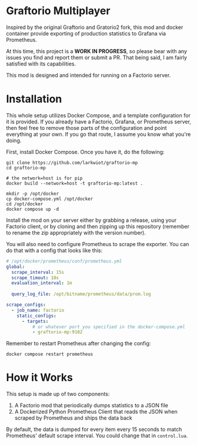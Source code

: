 # Graftorio Multiplayer

Inspired by the original Graftorio and Gratorio2 fork, this mod and docker container provide exporting of production statistics to Grafana via Prometheus.

At this time, this project is a **WORK IN PROGRESS**, so please bear with any issues you find and report them or submit a PR. That being said, I am fairly satisfied with its capabilities.

This mod is designed and intended for running on a Factorio server.

# Installation

This whole setup utilizes Docker Compose, and a template configuration for it is provided. If you already have a Factorio, Grafana, or Prometheus server, then feel free to remove those parts of the configuration and point everything at your own. If you go that route, I assume you know what you're doing.

First, install Docker Compose. Once you have it, do the following:

```shell
git clone https://github.com/larkwiot/graftorio-mp
cd graftorio-mp

# the network=host is for pip
docker build --network=host -t graftorio-mp:latest .

mkdir -p /opt/docker
cp docker-compose.yml /opt/docker
cd /opt/docker
docker compose up -d
```

Install the mod on your server either by grabbing a release, using your Factorio client, or by cloning and then zipping up this repository (remember to rename the zip appropriately with the version number).

You will also need to configure Prometheus to scrape the exporter. You can do that with a config that looks like this:

```yaml
# /opt/docker/prometheus/conf/prometheus.yml
global:
  scrape_interval: 15s
  scrape_timout: 10s
  evaluation_interval: 1m
  
  query_log_file: /opt/bitname/prometheus/data/prom.log

scrape_configs:
  - job_name: factorio
    static_configs:
      - targets:
          # or whatever port you specified in the docker-compose.yml
          - graftorio-mp:9102
```

Remember to restart Prometheus after changing the config:
```shell
docker compose restart prometheus
```

# How it Works

This setup is made up of two components:
1. A Factorio mod that periodically dumps statistics to a JSON file
2. A Dockerized Python Prometheus Client that reads the JSON when scraped by Prometheus and ships the data back

By default, the data is dumped for every item every 15 seconds to match Prometheus' default scrape interval. You could change that in `control.lua`.
